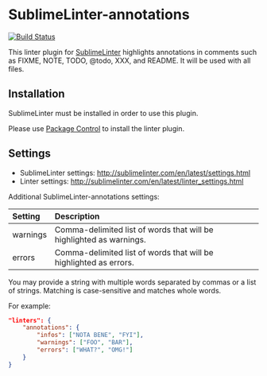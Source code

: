 SublimeLinter-annotations
=========================

[![Build Status](https://travis-ci.org/SublimeLinter/SublimeLinter-annotations.svg?branch=master)](https://travis-ci.org/SublimeLinter/SublimeLinter-annotations)

This linter plugin for [SublimeLinter](https://github.com/SublimeLinter/SublimeLinter) highlights annotations in comments such as FIXME, NOTE, TODO, @todo, XXX, and README.
It will be used with all files.

## Installation
SublimeLinter must be installed in order to use this plugin.

Please use [Package Control](https://packagecontrol.io) to install the linter plugin.

## Settings
- SublimeLinter settings: http://sublimelinter.com/en/latest/settings.html
- Linter settings: http://sublimelinter.com/en/latest/linter_settings.html

Additional SublimeLinter-annotations settings:

|Setting|Description|
|:------|:----------|
|warnings|Comma-delimited list of words that will be highlighted as warnings.|
|errors|Comma-delimited list of words that will be highlighted as errors.|

You may provide a string with multiple words separated by commas or a list of strings. Matching is case-sensitive and matches whole words.

For example:

```json
"linters": {
    "annotations": {
        "infos": ["NOTA BENE", "FYI"],
        "warnings": ["FOO", "BAR"],
        "errors": ["WHAT?", "OMG!"]
    }
}
```
